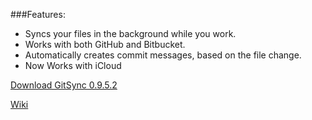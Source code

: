 ###Features:
- Syncs your files in the background while you work. 
- Works with both GitHub and Bitbucket. 
- Automatically creates commit messages, based on the file change.
- Now Works with iCloud 

[Download GitSync 0.9.5.2](https://github.com/eonist/GitSync/releases/download/0%2C9%2C5.2/GitSync.app.zip) 

[Wiki](https://github.com/eonist/GitSync/wiki/)